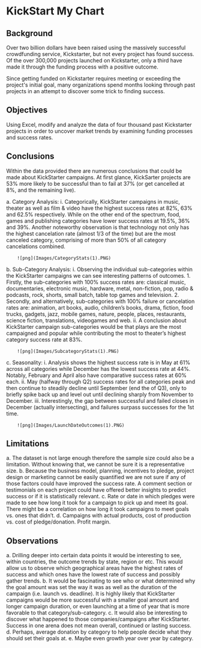 # KickStart My Chart


## Background

Over two billion dollars have been raised using the massively successful crowdfunding service, Kickstarter, but not every project has found success. Of the over 300,000 projects launched on Kickstarter, only a third have made it through the funding process with a positive outcome.

Since getting funded on Kickstarter requires meeting or exceeding the project's initial goal, many organizations spend months looking through past projects in an attempt to discover some trick to finding success.


## Objectives

Using Excel, modify and analyze the data of four thousand past Kickstarter projects in order to uncover market trends by examining funding processes and success rates.


## Conclusions

Within the data provided there are numerous conclusions that could be made about KickStarter campaigns. At first glance, KickSarter projects are 53% more likely to be successful than to fail at 37% (or get cancelled at 8%, and the remaining live). 

a.	Category Analysis:
    i.  Categorically, KickStarter campaigns in music, theater as well as film & video have the highest success rates at 82%, 63% and 62.5% respectively. While on the other end of the spectrum, food, games and publishing categories have lower success rates at 19.5%, 36% and 39%. Another noteworthy observation is        that technology not only has the highest cancelation rate (almost 1/3 of the time) but are the most canceled category, comprising of more than 50% of all category cancelations combined. 

        ![png](Images/CategoryStats(1).PNG)
        
b.	Sub-Category Analysis:
    i.  Observing the individual sub-categories within the KickStarter campaigns we can see interesting patterns of outcomes. 
            1.  Firstly, the sub-categories with 100% success rates are: classical music, documentaries, electronic music, hardware, metal, non-fiction, pop, radio & podcasts, rock, shorts, small batch, table top games and television. 
            2.  Secondly, and alternatively, sub-categories with 100% failure or cancelation rates are: animation, art books, audio, children’s books, drama, fiction, food trucks, gadgets, jazz, mobile games, nature, people, places, restaurants, science fiction, translations, videogames and web. 
    ii. A conclusion about KickStarter campaign sub-categories would be that plays are the most campaigned and popular while contributing the most to theater’s highest category success rate at 83%. 

        ![png](Images/SubcategoryStats(1).PNG)

c.	Seasonality:
    i.  Analysis shows the highest success rate is in May at 61% across all categories while December has the lowest success rate at 44%. Notably, February and April also have comparative success rates at 60% each. 
    ii. May (halfway through Q2) success rates for all categories peak and then continue to steadily decline until September (end the of Q3), only to briefly spike back up and level out until declining sharply from November to December. 
    iii.    Interestingly, the gap between successful and failed closes in December (actually intersecting), and failures surpass successes for the 1st time. 

        ![png](Images/LaunchDateOutcomes(1).PNG)


## Limitations

a.  The dataset is not large enough therefore the sample size could also be a limitation. Without knowing that, we cannot be sure it is a representative size.
b.  Because the business model, planning, incentives to pledge, project design or marketing cannot be easily quantified we are not sure if any of those factors could have improved the success rate. A comment section or testimonials on each project could have offered better insights to predict success or if it is statistically relevant.
c.  Rate or date in which pledges were made to see how long it took for a campaign to pick up and meet its goal. There might be a correlation on how long it took campaigns to meet goals vs. ones that didn’t.
d.  Campaigns with actual products, cost of production vs. cost of pledge/donation. Profit margin.


## Observations

a.	Drilling deeper into certain data points it would be interesting to see, within countries, the outcome trends by state, region or etc. This would allow us to observe which geographical areas have the highest rates of success and which ones have the lowest rate of success and possibly gather trends.
b.  It would be fascinating to see who or what determined why the goal amount was set the way it was as well as the duration of the campaign (i.e. launch vs. deadline). It is highly likely that KickStarter campaigns would be more successful with a smaller goal amount and longer campaign duration, or even launching at a time of year that is more favorable to that category/sub-category.
c.  It would also be interesting to discover what happened to those companies/campaigns after KickStarter. Success in one arena does not mean overall, continued or lasting success.
d.  Perhaps, average donation by category to help people decide what they should set their goals at.
e.  Maybe even growth year over year by category.